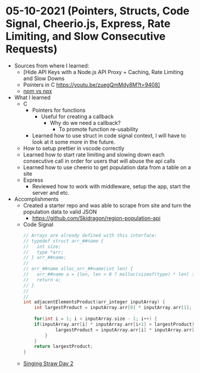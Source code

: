 # 05-10-2021 (Pointers, Structs, Code Signal, Cheerio.js, Express, Rate Limiting, and Slow Consecutive Requests)
- Sources from where I learned:
    - [Hide API Keys with a Node.js API Proxy + Caching, Rate Limiting and Slow Downs
    - Pointers in C [https://youtu.be/zuegQmMdy8M?t=9408]
](https://www.youtube.com/watch?v=nCWE6eonL7k&t=0s)
    - [npm vs npx](https://www.freecodecamp.org/news/npm-vs-npx-whats-the-difference/)
- What I learned
    - C
        - Pointers for functions
            - Useful for creating a callback
                - Why do we need a callback?
                    - To promote function re-usability
        - Learned how to use struct in code signal context, I   will have to look at it some more in the future.
    - How to setup prettier in vscode correctly
    - Learned how to start rate limiting and slowing down each consecutive call in order for users that will abuse the api calls
    - Learned how to use cheerio to get population data from a table on a site
    - Express
        - Reviewed how to work with middleware, setup the app, start the server and etc.
- Accomplishments
    - Created a starter repo and was able to scrape from site and turn the population data to valid JSON
        - https://github.com/Skidragon/region-population-api
    - Code Signal
        ```c
        // Arrays are already defined with this interface:
        // typedef struct arr_##name {
        //   int size;
        //   type *arr;
        // } arr_##name;
        //
        // arr_##name alloc_arr_##name(int len) {
        //   arr_##name a = {len, len > 0 ? malloc(sizeof(type) * len) : NULL};
        //   return a;
        // }
        //
        //
        int adjacentElementsProduct(arr_integer inputArray) {
            int largestProduct = inputArray.arr[0] * inputArray.arr[1];
            
            for(int i = 1; i < inputArray.size - 1; i++) {
            if(inputArray.arr[i] * inputArray.arr[i+1] > largestProduct) {
                    largestProduct = inputArray.arr[i] * inputArray.arr[i+1];
                }    
            }
            return largestProduct;
        }
        ```
    - [Singing Straw Day 2](https://www.youtube.com/watch?v=kCNd0A-GGEE)